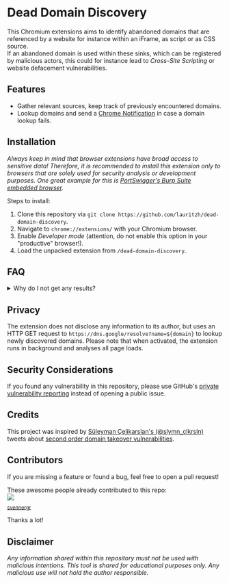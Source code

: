 # Dead Domain Discovery

This Chromium extensions aims to identify abandoned domains that are referenced by a website for instance within an iFrame, as script or as CSS source.     
If an abandoned domain is used within these sinks, which can be registered by malicious actors, this could for instance lead to *Cross-Site Scripting* or website defacement vulnerabilities. 

## Features
* Gather relevant sources, keep track of previously encountered domains.
* Lookup domains and send a [Chrome Notification](https://developer.chrome.com/docs/extensions/reference/api/notifications) in case a domain lookup fails.

## Installation
*Always keep in mind that browser extensions have broad access to sensitive data! Therefore, it is recommended to install this extension only to browsers that are solely used for security analysis or development purposes. One great example for this is [PortSwigger's Burp Suite embedded browser](https://portswigger.net/burp/documentation/desktop/functions/embedded-browser).*

Steps to install:
1. Clone this repository via `git clone https://github.com/lauritzh/dead-domain-discovery`.
2. Navigate to `chrome://extensions/` with your Chromium browser.
3. Enable *Developer mode* (attention, do not enable this option in your "productive" browser!).
4. Load the unpacked extension from `/dead-domain-discovery`.

## FAQ

<details><summary>Why do I not get any results?</summary>

This extension uses the [Chrome Notification API](https://developer.chrome.com/docs/extensions/reference/api/notifications). Make sure to allow notifications for Chrome/Chromium:

![Settings](/img/notification1.png)
![Notification](/img/notification2.png)
</details>

## Privacy
The extension does not disclose any information to its author, but uses an HTTP GET request to `https://dns.google/resolve?name=${domain}` to lookup newly discovered domains. Please note that when activated, the extension runs in background and analyses all page loads.

## Security Considerations
If you found any vulnerability in this repository, please use GitHub's [private vulnerability reporting](https://github.com/lauritzh/dead-domain-discovery/security) instead of opening a public issue.

## Credits
This project was inspired by [Süleyman Çelikarslan's (@slymn_clkrsln)](https://x.com/slymn_clkrsln) tweets about [second order domain takeover vulnerabilities](https://twitter.com/slymn_clkrsln/status/1792995208562401567).

## Contributors
If you are missing a feature or found a bug, feel free to open a pull request!

These awesome people already contributed to this repo:     
<img src="https://github.com/svennergr.png" width="60px;"/><br /><sub><a href="https://github.com/svennergr">svennergr</a></sub>

Thanks a lot!

## Disclaimer
*Any information shared within this repository must not be used with malicious intentions. This tool is shared for educational purposes only. Any malicious use will not hold the author responsible.*
